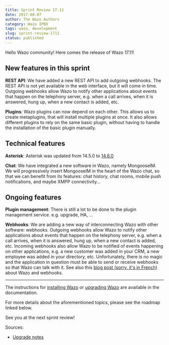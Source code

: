 ```yaml
---
title: Sprint Review 17.11
date: 2017-08-07
author: The Wazo Authors
category: Wazo IPBX
tags: wazo, development
slug: sprint-review-1711
status: published
---
```


Hello Wazo community! Here comes the release of Wazo 17.11!

## New features in this sprint

**REST API**: We have added a new REST API to add outgoing webhooks. The REST API is not yet available in the web interface, but it will come in time. Outgoing webhooks allow Wazo to notify other applications about events that happen on the telephony server, e.g. when a call arrives, when it is answered, hung up, when a new contact is added, etc.

**Plugins**: Wazo plugins can now depend on each other. This allows us to create metaplugins, that will install multiple plugins at once. It also allows different plugins to rely on the same basic plugin, without having to handle the installation of the basic plugin manually.

## Technical features

**Asterisk**: Asterisk was updated from 14.5.0 to [14.6.0](http://downloads.asterisk.org/pub/telephony/asterisk/releases/ChangeLog-14.6.0)

**Chat**: We have integrated a new software in Wazo, namely MongooseIM. We will progressively insert MongooseIM in the heart of the Wazo chat, so that we can benefit from its features: chat history, chat rooms, mobile push notifications, and maybe XMPP connectivity...

## Ongoing features

**Plugin management**: There is still a lot to be done to the plugin management service. e.g. upgrade, HA, ...

**Webhooks**: We are adding a new way of interconnecting Wazo with other software: webhooks. Outgoing webhooks allow Wazo to notify other applications about events that happen on the telephony server, e.g. when a call arrives, when it is answered, hung up, when a new contact is added, etc. Incoming webhooks also allow Wazo to be notified of events happening on other applications, e.g. a new customer was added in your CRM, a new employee was added in your directory, etc. Unfortunately, there is no magic and the application in question must be able to send or receive webhooks so that Wazo can talk with it. See also this [blog post (sorry, it's in French)](http://blog.wazo.community/wazo-webhook.html#wazo-webhook) about Wazo and webhooks.

---

The instructions for [installing Wazo](/uc-doc/installation/install-system) or [upgrading Wazo](/uc-doc/upgrade/introduction) are available in the documentation.

For more details about the aforementioned topics, please see the roadmap linked below.

See you at the next sprint review!

Sources:

* [Upgrade notes](http://wazo.readthedocs.io/en/wazo-17.11/upgrade/upgrade.html#upgrade-notes)
